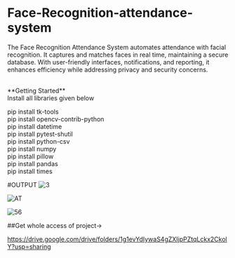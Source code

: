 # Face-Recognition-attendance-system
The Face Recognition Attendance System automates attendance with facial recognition. It captures and matches faces in real time, maintaining a secure database. With user-friendly interfaces, notifications, and reporting, it enhances efficiency while addressing privacy and security concerns.

<br>
**Getting Started**
<br>
Install all libraries given below
<br>

pip install tk-tools
<br>
pip install opencv-contrib-python
<br>
pip install datetime
<br>
pip install pytest-shutil
<br>
pip install python-csv
<br>
pip install numpy
<br>
pip install pillow 
<br>
pip install pandas
<br>
pip install times

#OUTPUT
![3](https://github.com/rahulC12/Face-Recognition-attendance-system/assets/106445593/f11e5f09-d814-4b1e-b0c7-265e0219b9d6)

![AT](https://github.com/rahulC12/Face-Recognition-attendance-system/assets/106445593/df927229-7e4c-4324-81c7-8f2f0e60c1cf)

![56](https://github.com/rahulC12/Face-Recognition-attendance-system/assets/106445593/028e5eb1-5fbb-4bc7-aea8-52561902ef1d)

##Get whole access of project->

https://drive.google.com/drive/folders/1g1evYdIywaS4gZXIjpPZtqLckx2CkolY?usp=sharing








